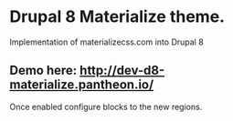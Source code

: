 # Drupal 8 Materialize theme.

Implementation of materializecss.com into Drupal 8

## Demo here: http://dev-d8-materialize.pantheon.io/

Once enabled configure blocks to the new regions.

